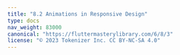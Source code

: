 ```yaml
---
title: "8.2 Animations in Responsive Design"
type: docs
nav_weight: 83000
canonical: "https://fluttermasterylibrary.com/6/8/3"
license: "© 2023 Tokenizer Inc. CC BY-NC-SA 4.0"
---
```

